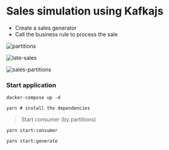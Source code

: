 # Sales simulation using Kafkajs


- Create a sales generator
- Call the business rule to process the sale


![partitions]()

![late-sales]()

![sales-partitions]()


### Start application

```shell
docker-compose up -d
```

```shell
yarn # install the dependencies
```

> Start consumer (by partitions)
```shell
yarn start:consumer 
```


```shell
yarn start:generate 
```
